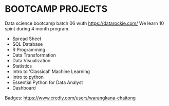 # BOOTCAMP PROJECTS
Data science bootcamp batch 06 wuth https://datarockie.com/
We learn 10 spint during 4 month program.

- Spread Sheet
- SQL Database
- R Programming
- Data Transformation
- Data Visualization
- Statistics
- Intro to 'Classical' Machine Learning
- Intro to python
- Essential Python for Data Analyst
- Dashboard

Badges: https://www.credly.com/users/warangkana-chaitong
